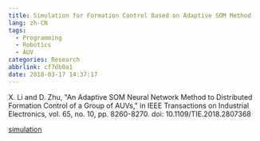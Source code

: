 ```yaml
---
title: Simulation for Formation Control Based on Adaptive SOM Method
lang: zh-CN
tags:
  - Programming
  - Robotics
  - AUV
categories: Research
abbrlink: cf7db0a1
date: 2018-03-17 14:37:17
---
```


X. Li and D. Zhu, "An Adaptive SOM Neural Network Method to Distributed Formation Control of a Group of AUVs," in IEEE Transactions on Industrial Electronics, vol. 65, no. 10, pp. 8260-8270. doi: 10.1109/TIE.2018.2807368

<!-- more -->

<!-- ![simulation-1](/images/SOM-2.avi) -->

[simulation](http://v.youku.com/v_show/id_XMzQ3MTAxNDYzNg==.html?spm=a2hzp.8244740.0.0)



